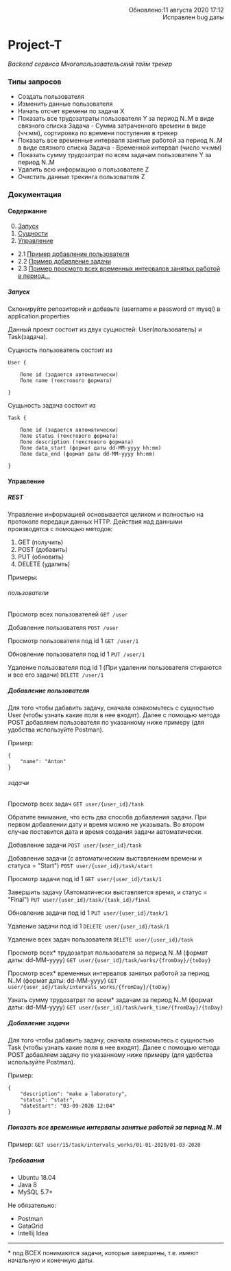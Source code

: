 <p align="right">Обновлено:11 августа 2020 17:12<br>Исправлен bug даты</p>


# Project-T

*Backend сервиса Многопользовательский тайм трекер*

### Типы запросов
- Создать пользователя
- Изменить данные пользователя
- Начать отсчет времени по задачи X
- Показать все трудозатраты пользователя Y за период N..M в виде связного списка Задача - Сумма затраченного времени в виде (чч:мм), сортировка по времени поступения в трекер
- Показать все временные интерваля занятые работой за период N..M в виде связного списка Задача - Временной интервал (число чч:мм)
- Показать сумму трудозатрат по всем задачам пользователя Y за период N..M
- Удалить всю информацию о пользователе Z
- Очистить данные трекинга пользователя Z


### Документация

#### Содержание
0. [Запуск](#id-section0) 
1. [Сущности](#id-section1) 
2. [Управление](#id-section2)
- 2.1 [Пример добавление пользователя](#id-section3) 
- 2.2 [Пример добавление задачи](#id-section4) 
- 2.3 [Пример просмотр всех временных интервалов занятых работой в период...](#id-section5) 

<div id='id-section0'/>

##### Запуск
Склонируйте репозиторий и добавьте (username и password от mysql) в application.properties

<div id='id-section1'/>

Данный проект состоит из двух сущностей: User(пользователь) и Task(задача).

Сущность пользователь состоит из 

```
User {

	Поле id (задается автоматически)
	Поле name (текстового формата)

}
```


Сущьность задача состоит из

```
Task {
	
	Поле id (задается автоматически)
	Поле status (текстового формата)
	Поле description (текстового формата)
	Поле data_start (формат даты dd-MM-yyyy hh:mm)
	Поле data_end (формат даты dd-MM-yyyy hh:mm)

}
```

<div id='id-section2'/>

#### Управление

##### REST
Управление информацией основывается целиком и полностью на протоколе передаци данных HTTP.
Действия над данными производятся с помощью методов:
1. GET (получить)
2. POST (добавить)
3. PUT (обновить)
4. DELETE (удалить)

Примеры:

###### пользователи
Просмотр всех пользователей
`GET /user`


Добавление пользователя
`POST /user`


Просмотр пользователя под id 1
`GET /user/1`


Обновление пользователя под id 1
`PUT /user/1`


Удаление пользователя под id 1 (При удалении пользователя стираются и все его задачи)
`DELETE /user/1`

<div id='id-section3'/>

##### Добавление пользователя
Для того чтобы дабавить задачу, сначала ознакомьтесь с сущностью User (чтобы узнать какие поля в нее входят).
Далее с помощью метода POST добавляем пользователя по указанному ниже примеру (для удобства используйте Postman). 

Пример: 

```
{
    "name": "Anton"
}
```

###### задачи
Просмотр всех задач 
`GET user/{user_id}/task`


Обратите внимание, что есть два способа добавления задачи.
При первом добавлении дату и время можно не указывать.
Во втором случае поставится дата и время создания задачи автоматически.

Добавление задачи
`POST user/{user_id}/task`

Добавление задачи (с автоматическим выставлением времени и статуса = "Start")
`POST user/{user_id}/task/start`

Просмотр задачи под id 1
`GET user/{user_id}/task/1`

Завершить задачу (Автоматически выставляется время, и статус = "Final")
`PUT user/{user_id}/task/{task_id}/final`

Обновление задачи под id 1
`PUT user/{user_id}/task/1`

Удаление задачи под id 1
`DELETE user/{user_id}/task/1`

Удаление всех задач пользователя
`DELETE user/{user_id}/task`

Просмотр всех* трудозатрат пользователя за период N..M (формат даты: dd-MM-yyyy)
`GET user/{user_id}/task/works/{fromDay}/{toDay}` 

Просмотр всех* временных интервалов занятых работой за период N..M (формат даты: dd-MM-yyyy)
`GET user/{user_id}/task/intervals_works/{fromDay}/{toDay}` 

Узнать сумму трудозатрат по всем* задачам за период N..M (формат даты: dd-MM-yyyy)
`GET user/{user_id}/task/work_time/{fromDay}/{toDay}` 

	 
<div id='id-section4'/>

##### Добавление задачи
Для того чтобы дабавить задачу, сначала ознакомьтесь с сущностью Task (чтобы узнать какие поля в нее входят).
Далее с помощью метода POST добавляем задачу по указанному ниже примеру (для удобства используйте Postman). 

Пример:

```
{
    "description": "make a laboratory",
    "status": "statr",
    "dateStart": "03-09-2020 12:04"
}
```

<div id='id-section5'/>

##### Показать все временные интервалы занятые работой за период N..M
Пример:
`GET user/15/task/intervals_works/01-01-2020/01-03-2020`


##### Требования
- Ubuntu 18.04
- Java 8
- MySQL 5.7+
 
 Не обязательно:
- Postman
- GataGrid
- Intellij Idea

________________
\* под ВСЕХ понимаются задачи, которые завершены, т.е. имеют начальную и конечную даты.
